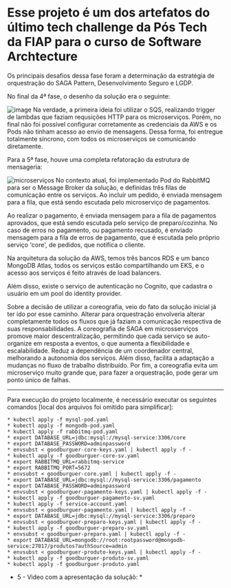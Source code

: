 # Esse projeto é um dos artefatos do último tech challenge da Pós Tech da FIAP para o curso de Software Archtecture #

Os principais desafios dessa fase foram a determinação da estratégia de orquestração do SAGA Pattern, Desenvolvimento Seguro e LGDP.

No final da 4ª fase, o desenho da solução era o seguinte:

![image](https://github.com/user-attachments/assets/fbc2b0e2-dba3-41d5-9c55-adde6b8f9668)
Na verdade, a primeira ideia foi utilizar o SQS, realizando trigger de lambdas que faziam requsições HTTP para os microserviços.
Porém, no final não foi possível configurar corretamente as credenciais da AWS e os Pods não tinham acesso ao envio de mensagens.
Dessa forma, foi entregue totalmente síncrono, com todos os microserviços se comunicando diretamente.

Para a 5ª fase, houve uma completa refatoração da estrutura de mensageria:

![microserviços](https://github.com/user-attachments/assets/5968f92f-29ec-47a2-afc4-dabe4aa0691e)
No contexto atual, foi implementado Pod do RabbitMQ para ser o Message Broker da solução, e definidas três filas de comunicação entre os serviços.
Ao incluir um pedido, é enviada mensagem para a fila, que está sendo escutada pelo microserviço de pagamentos.

Ao realizar o pagamento, é enviada mensagem para a fila de pagamentos aprovados, que está sendo escutada pelo serviço de preparo/cozinha.
No caso de erros no pagamento, ou pagamento recusado, é enviado mensagem para a fila de erros de pagamento, que é escutada pelo próprio serviço 'core', de pedidos, que notifica o cliente.

Na arquitetura da solução da AWS, temos três bancos RDS e um banco MongoDB Atlas, todos os serviços estão compartilhando um EKS, e o acesso aos serviços é feito através de load balancers.

Além disso, existe o serviço de autenticação no Cognito, que cadastra o usuário em um pool do identity provider.

Sobre a decisão de utilizar a coreografia, veio do fato da solução inicial já ter ido por esse caminho.
Alterar para orquestração envolveria alterar completamente todos os fluxos que já faziam a comunicação respectiva de suas responsabilidades.
A coreografia de SAGA em microsserviços promove maior descentralização, permitindo que cada serviço se auto-organize em resposta a eventos, o que aumenta a flexibilidade e escalabilidade. Reduz a dependência de um coordenador central, melhorando a autonomia dos serviços. Além disso, facilita a adaptação a mudanças no fluxo de trabalho distribuído.
Por fim, a coreografia evita um microserviço muito grande que, para fazer a orquestração, pode gerar um ponto único de falhas.

-------

Para execução do projeto localmente, é necessário executar os seguintes comandos [local dos arquivos foi omitido para simplificar]:

	* kubectl apply -f mysql-pod.yaml
	* kubectl apply -f mongodb-pod.yaml
	* kubectl apply -f rabbitmq-pod.yaml 
	* export DATABASE_URL=jdbc:mysql://mysql-service:3306/core
	* export DATABASE_PASSWORD=adminpassword
	* envsubst < goodburguer-core-keys.yaml | kubectl apply -f -
	* kubectl apply -f goodburguer-core-sv.yaml
	* export RABBITMQ_URL=rabbitmq-service
	* export RABBITMQ_PORT=5672
	* envsubst < goodburguer-core.yaml | kubectl apply -f -
	* export DATABASE_URL=jdbc:mysql://mysql-service:3306/pagamento
	* export DATABASE_PASSWORD=adminpassword
	* envsubst < goodburguer-pagamento-keys.yaml | kubectl apply -f -
	* kubectl apply -f goodburguer-pagamento-sv.yaml
	* kubectl apply -f service-account.yaml
	* envsubst < goodburguer-pagamento.yaml | kubectl apply -f -
	* export DATABASE_URL=jdbc:mysql://mysql-service:3306/preparo
	* envsubst < goodburguer-preparo-keys.yaml | kubectl apply -f -
	* kubectl apply -f goodburguer-preparo-sv.yaml
	* envsubst < goodburguer-preparo.yaml | kubectl apply -f -
	* export DATABASE_URL=mongodb://root:rootpassword@mongodb-service:27017/produtos?authSource=admin
	* envsubst < goodburguer-produto-keys.yaml | kubectl apply -f -
	* kubectl apply -f goodburguer-produto-sv.yaml
	* kubectl apply -f goodburguer-produto.yaml

 
* 5 - Video com a apresentação da soluçãõ:
   * 
